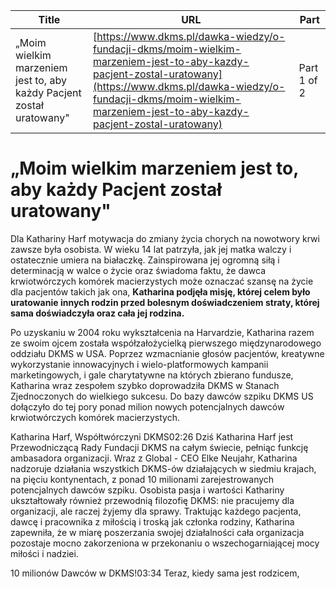 | **Title**       | **URL**           | **Part**              |
|-----------------|-------------------|-----------------------|
| „Moim wielkim marzeniem jest to, aby każdy Pacjent został uratowany"         | [https://www.dkms.pl/dawka-wiedzy/o-fundacji-dkms/moim-wielkim-marzeniem-jest-to-aby-kazdy-pacjent-zostal-uratowany](https://www.dkms.pl/dawka-wiedzy/o-fundacji-dkms/moim-wielkim-marzeniem-jest-to-aby-kazdy-pacjent-zostal-uratowany)    | Part 1 of 2          |

# „Moim wielkim marzeniem jest to, aby każdy Pacjent został uratowany"

  



Dla Kathariny Harf motywacja do zmiany życia chorych na nowotwory krwi zawsze była osobista. W wieku 14 lat patrzyła, jak jej matka walczy i ostatecznie umiera na białaczkę. Zainspirowana jej ogromną siłą i determinacją w walce o życie oraz świadoma faktu, że dawca krwiotwórczych komórek macierzystych może oznaczać szansę na życie dla pacjentów takich jak ona, **Katharina podjęła misję, której celem było uratowanie innych rodzin przed bolesnym doświadczeniem straty, której sama doświadczyła oraz cała jej rodzina.**



Po uzyskaniu w 2004 roku wykształcenia na Harvardzie, Katharina razem ze swoim ojcem została współzałożycielką pierwszego międzynarodowego oddziału DKMS w USA. Poprzez wzmacnianie głosów pacjentów, kreatywne wykorzystanie innowacyjnych i wielo\-platformowych kampanii marketingowych, i gale charytatywne na których zbierano fundusze, Katharina wraz zespołem szybko doprowadziła DKMS w Stanach Zjednoczonych do wielkiego sukcesu. Do bazy dawców szpiku DKMS US dołączyło do tej pory ponad milion nowych potencjalnych dawców krwiotwórczych komórek macierzystych.


Katharina Harf, Współtwórczyni DKMS02:26
Dziś Katharina Harf jest Przewodniczącą Rady Fundacji DKMS na całym świecie, pełniąc funkcję ambasadora organizacji. Wraz z Global \- CEO Elke Neujahr, Katharina nadzoruje działania wszystkich DKMS\-ów działających w siedmiu krajach, na pięciu kontynentach, z ponad 10 milionami zarejestrowanych potencjalnych dawców szpiku. Osobista pasja i wartości Kathariny ukształtowały również przewodnią filozofię DKMS: nie pracujemy dla organizacji, ale raczej żyjemy dla sprawy. Traktując każdego pacjenta, dawcę i pracownika z miłością i troską jak członka rodziny, Katharina zapewniła, że w miarę poszerzania swojej działalności cała organizacja pozostaje mocno zakorzeniona w przekonaniu o wszechogarniającej mocy miłości i nadziei.


10 milionów Dawców w DKMS!03:34
 Teraz, kiedy sama jest rodzicem,